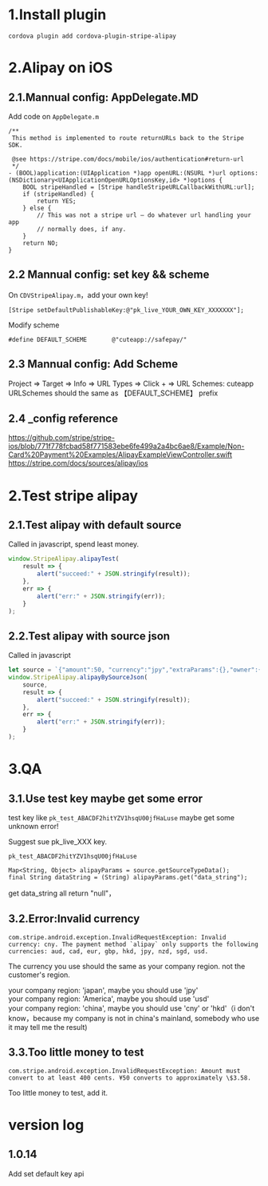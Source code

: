 # 1.Install plugin

```
cordova plugin add cordova-plugin-stripe-alipay
```

# 2.Alipay on iOS

## 2.1.Mannual config: AppDelegate.MD
Add code on `AppDelegate.m`
```
/**
 This method is implemented to route returnURLs back to the Stripe SDK.
 
 @see https://stripe.com/docs/mobile/ios/authentication#return-url
 */
- (BOOL)application:(UIApplication *)app openURL:(NSURL *)url options:(NSDictionary<UIApplicationOpenURLOptionsKey,id> *)options {
    BOOL stripeHandled = [Stripe handleStripeURLCallbackWithURL:url];
    if (stripeHandled) {
        return YES;
    } else {
        // This was not a stripe url – do whatever url handling your app
        // normally does, if any.
    }
    return NO;
}
```

## 2.2 Mannual config: set key && scheme
On `CDVStripeAlipay.m`，add your own key!
```
[Stripe setDefaultPublishableKey:@"pk_live_YOUR_OWN_KEY_XXXXXXX"];
```

Modify  scheme
```
#define DEFAULT_SCHEME       @"cuteapp://safepay/"
```

## 2.3 Mannual config: Add Scheme
Project => Target => Info => URL Types => Click + => URL Schemes: cuteapp  
URLSchemes should the same as 【DEFAULT_SCHEME】 prefix

## 2.4 _config reference

https://github.com/stripe/stripe-ios/blob/771f778fcbad58f771583ebe6fe499a2a4bc6ae8/Example/Non-Card%20Payment%20Examples/AlipayExampleViewController.swift  
https://stripe.com/docs/sources/alipay/ios


# 2.Test stripe alipay

## 2.1.Test alipay with default source

Called in javascript, spend least money.

```JavaScript
window.StripeAlipay.alipayTest(
    result => {
        alert("succeed:" + JSON.stringify(result));
    },
    err => {
        alert("err:" + JSON.stringify(err));
    }
);
```

## 2.2.Test alipay with source json

Called in javascript

```JavaScript
let source = `{"amount":50, "currency":"jpy","extraParams":{},"owner":{"email":"sample@sample.smp","name":"Mr. Sample"},"returnUrl":"mycompany://alipay","type":"alipay","typeRaw":"alipay"}`;
window.StripeAlipay.alipayBySourceJson(
    source,
    result => {
        alert("succeed:" + JSON.stringify(result));
    },
    err => {
        alert("err:" + JSON.stringify(err));
    }
);
```


# 3.QA

## 3.1.Use test key maybe get some error

test key like `pk_test_ABACDF2hitYZV1hsqU00jfHaLuse` maybe get some unknown error!

Suggest sue pk_live_XXX key.

```
pk_test_ABACDF2hitYZV1hsqU00jfHaLuse

Map<String, Object> alipayParams = source.getSourceTypeData();
final String dataString = (String) alipayParams.get("data_string");
```

get data_string all return "null"，

## 3.2.Error:Invalid currency

```
com.stripe.android.exception.InvalidRequestException: Invalid currency: cny. The payment method `alipay` only supports the following currencies: aud, cad, eur, gbp, hkd, jpy, nzd, sgd, usd.
```

The currency you use should the same as your company region. not the customer's region.

your company region: 'japan', maybe you should use 'jpy'  
your company region: 'America', maybe you should use 'usd'  
your company region: 'china', maybe you should use 'cny' or 'hkd'（i don't know，because my company is not in china's mainland, somebody who use it may tell me the result)

## 3.3.Too little money to test

```
com.stripe.android.exception.InvalidRequestException: Amount must convert to at least 400 cents. ¥50 converts to approximately \$3.58.
```

Too little money to test, add it.


# version log
## 1.0.14
Add set default key api